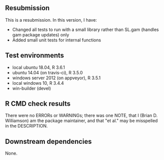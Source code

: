 ## Resubmission
This is a resubmission. In this version, I have:

* Changed all tests to run with a small library rather than SL.gam (handles gam package updates) only 
* Added small unit tests for internal functions

## Test environments
* local ubuntu 18.04, R 3.6.1
* ubuntu 14.04 (on travis-ci), R 3.5.0
* windows server 2012 (on appveyor), R 3.5.1
* local windows 10, R 3.4.4
* win-builder (devel)

## R CMD check results
There were no ERRORs or WARNINGs; there was one NOTE, that I (Brian D. Williamson) am the package maintainer, and that "et al." may be misspelled in the DESCRIPTION.

## Downstream dependencies
None.